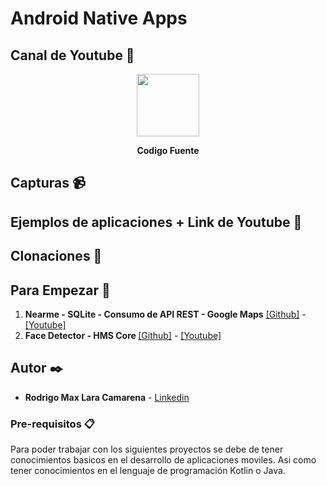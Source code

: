 # Android Native Apps

## Canal de Youtube 🚀

<p align="center">
  <a title="Codigo Fuente" href="https://www.youtube.com/codigofuente" target="_blank">
<img src="https://yt3.ggpht.com/a-/AOh14Ggu5Wml45UPksoMVJq2rqctYSp_bLbg3U1zYmoO5g=s288-c-k-c0xffffffff-no-rj-mo" width="100" />
  </a>
</p>
<p align="center">
  <b>Codigo Fuente</b>
</p>

## Capturas 📹

<p align="center">
</p>

## Ejemplos de aplicaciones + Link de Youtube 📌
## Clonaciones 📌

## Para Empezar 📌
<ol>
  <li><b>Nearme - SQLite - Consumo de API REST - Google Maps</b> <a href="https://github.com/Rodrigolara05/Nearme-Android-App" target="_blank">[Github]</a> 
   - <a href="https://youtube.com/CodigoFuente" target="_blank">[Youtube]</a></li>
  <li><b>Face Detector - HMS Core </b> <a href="https://github.com/Rodrigolara05/Face-Detector-App" target="_blank">[Github]</a> 
   - <a href="https://youtube.com/CodigoFuente" target="_blank">[Youtube]</a></li>
</ol>

## Autor ✒️

* **Rodrigo Max Lara Camarena** -  [Linkedin](https://www.linkedin.com/in/rodrigolara05)

### Pre-requisitos 📋

Para poder trabajar con los siguientes proyectos se debe de tener conocimientos basicos en el desarrollo de aplicaciones moviles.
Asi como tener conocimientos en el lenguaje de programación Kotlin o Java.
